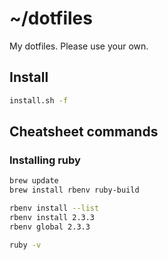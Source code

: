 # ~/dotfiles

My dotfiles. Please use your own.

## Install

```sh
install.sh -f
```

## Cheatsheet commands

### Installing ruby

```sh
brew update
brew install rbenv ruby-build

rbenv install --list
rbenv install 2.3.3
rbenv global 2.3.3

ruby -v
```
